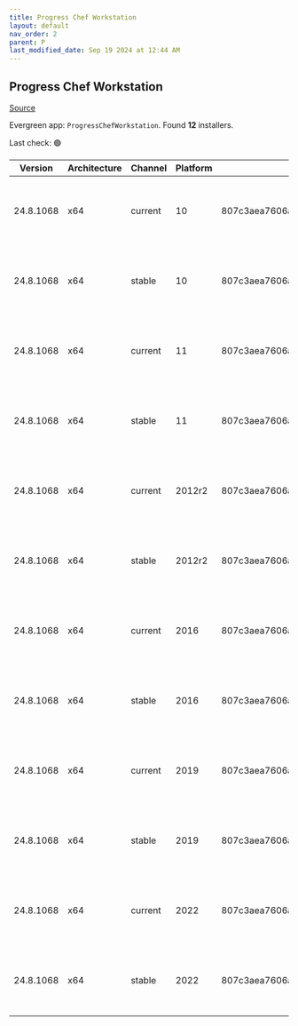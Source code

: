 ```yaml
---
title: Progress Chef Workstation
layout: default
nav_order: 2
parent: P
last_modified_date: Sep 19 2024 at 12:44 AM
---
```


## Progress Chef Workstation

[Source](https://www.chef.io/products/chef-workstation)

Evergreen app: `ProgressChefWorkstation`. Found **12** installers.

Last check: 🟢

| Version   | Architecture | Channel | Platform | Sha256                                                           | URI                                                                                                                                                                                                                                            |
| --------- | ------------ | ------- | -------- | ---------------------------------------------------------------- | ---------------------------------------------------------------------------------------------------------------------------------------------------------------------------------------------------------------------------------------------- |
| 24.8.1068 | x64          | current | 10       | 807c3aea7606a605c714e6d3a215baf02d5ea8fe74b18ca165e1ba306010a9d1 | [https://packages.chef.io/files/current/chef-workstation/24.8.1068/windows/8/chef-workstation-24.8.1068-1-x64.msi](https://packages.chef.io/files/current/chef-workstation/24.8.1068/windows/8/chef-workstation-24.8.1068-1-x64.msi)           |
| 24.8.1068 | x64          | stable  | 10       | 807c3aea7606a605c714e6d3a215baf02d5ea8fe74b18ca165e1ba306010a9d1 | [https://packages.chef.io/files/stable/chef-workstation/24.8.1068/windows/8/chef-workstation-24.8.1068-1-x64.msi](https://packages.chef.io/files/stable/chef-workstation/24.8.1068/windows/8/chef-workstation-24.8.1068-1-x64.msi)             |
| 24.8.1068 | x64          | current | 11       | 807c3aea7606a605c714e6d3a215baf02d5ea8fe74b18ca165e1ba306010a9d1 | [https://packages.chef.io/files/current/chef-workstation/24.8.1068/windows/8/chef-workstation-24.8.1068-1-x64.msi](https://packages.chef.io/files/current/chef-workstation/24.8.1068/windows/8/chef-workstation-24.8.1068-1-x64.msi)           |
| 24.8.1068 | x64          | stable  | 11       | 807c3aea7606a605c714e6d3a215baf02d5ea8fe74b18ca165e1ba306010a9d1 | [https://packages.chef.io/files/stable/chef-workstation/24.8.1068/windows/11/chef-workstation-24.8.1068-1-x64.msi](https://packages.chef.io/files/stable/chef-workstation/24.8.1068/windows/11/chef-workstation-24.8.1068-1-x64.msi)           |
| 24.8.1068 | x64          | current | 2012r2   | 807c3aea7606a605c714e6d3a215baf02d5ea8fe74b18ca165e1ba306010a9d1 | [https://packages.chef.io/files/current/chef-workstation/24.8.1068/windows/2012r2/chef-workstation-24.8.1068-1-x64.msi](https://packages.chef.io/files/current/chef-workstation/24.8.1068/windows/2012r2/chef-workstation-24.8.1068-1-x64.msi) |
| 24.8.1068 | x64          | stable  | 2012r2   | 807c3aea7606a605c714e6d3a215baf02d5ea8fe74b18ca165e1ba306010a9d1 | [https://packages.chef.io/files/stable/chef-workstation/24.8.1068/windows/11/chef-workstation-24.8.1068-1-x64.msi](https://packages.chef.io/files/stable/chef-workstation/24.8.1068/windows/11/chef-workstation-24.8.1068-1-x64.msi)           |
| 24.8.1068 | x64          | current | 2016     | 807c3aea7606a605c714e6d3a215baf02d5ea8fe74b18ca165e1ba306010a9d1 | [https://packages.chef.io/files/current/chef-workstation/24.8.1068/windows/8/chef-workstation-24.8.1068-1-x64.msi](https://packages.chef.io/files/current/chef-workstation/24.8.1068/windows/8/chef-workstation-24.8.1068-1-x64.msi)           |
| 24.8.1068 | x64          | stable  | 2016     | 807c3aea7606a605c714e6d3a215baf02d5ea8fe74b18ca165e1ba306010a9d1 | [https://packages.chef.io/files/stable/chef-workstation/24.8.1068/windows/11/chef-workstation-24.8.1068-1-x64.msi](https://packages.chef.io/files/stable/chef-workstation/24.8.1068/windows/11/chef-workstation-24.8.1068-1-x64.msi)           |
| 24.8.1068 | x64          | current | 2019     | 807c3aea7606a605c714e6d3a215baf02d5ea8fe74b18ca165e1ba306010a9d1 | [https://packages.chef.io/files/current/chef-workstation/24.8.1068/windows/8/chef-workstation-24.8.1068-1-x64.msi](https://packages.chef.io/files/current/chef-workstation/24.8.1068/windows/8/chef-workstation-24.8.1068-1-x64.msi)           |
| 24.8.1068 | x64          | stable  | 2019     | 807c3aea7606a605c714e6d3a215baf02d5ea8fe74b18ca165e1ba306010a9d1 | [https://packages.chef.io/files/stable/chef-workstation/24.8.1068/windows/11/chef-workstation-24.8.1068-1-x64.msi](https://packages.chef.io/files/stable/chef-workstation/24.8.1068/windows/11/chef-workstation-24.8.1068-1-x64.msi)           |
| 24.8.1068 | x64          | current | 2022     | 807c3aea7606a605c714e6d3a215baf02d5ea8fe74b18ca165e1ba306010a9d1 | [https://packages.chef.io/files/current/chef-workstation/24.8.1068/windows/8/chef-workstation-24.8.1068-1-x64.msi](https://packages.chef.io/files/current/chef-workstation/24.8.1068/windows/8/chef-workstation-24.8.1068-1-x64.msi)           |
| 24.8.1068 | x64          | stable  | 2022     | 807c3aea7606a605c714e6d3a215baf02d5ea8fe74b18ca165e1ba306010a9d1 | [https://packages.chef.io/files/stable/chef-workstation/24.8.1068/windows/2022/chef-workstation-24.8.1068-1-x64.msi](https://packages.chef.io/files/stable/chef-workstation/24.8.1068/windows/2022/chef-workstation-24.8.1068-1-x64.msi)       |
